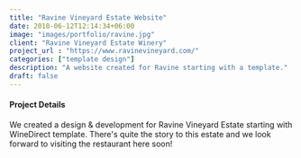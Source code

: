 ```yaml
---
title: "Ravine Vineyard Estate Website"
date: 2018-06-12T12:14:34+06:00
image: "images/portfolio/ravine.jpg"
client: "Ravine Vineyard Estate Winery"
project_url : "https://www.ravinevineyard.com/"
categories: ["template design"]
description: "A website created for Ravine starting with a template."
draft: false
---
```


#### Project Details

We created a design & development for Ravine Vineyard Estate starting with WineDirect template. There's quite the story to this estate and we look forward to visiting the restaurant here soon! 
